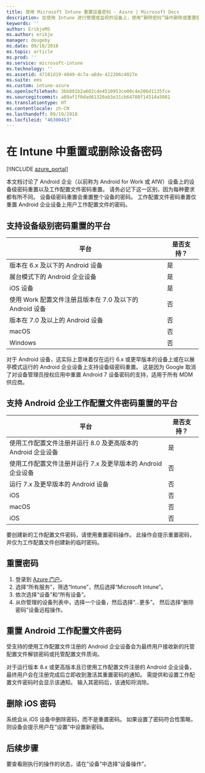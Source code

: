 ```yaml
---
title: 使用 Microsoft Intune 重置设备密码 - Azure | Microsoft Docs
description: 在使用 Intune 进行管理或监视的设备上，使用“删除密码”操作删除或重置密码。
keywords: ''
author: ErikjeMS
ms.author: erikje
manager: dougeby
ms.date: 09/18/2018
ms.topic: article
ms.prod: ''
ms.service: microsoft-intune
ms.technology: ''
ms.assetid: 47181d19-4049-4c7a-a8de-422206c4027e
ms.suite: ems
ms.custom: intune-azure
ms.openlocfilehash: 3bb891b2a602cde4510953ce00c4e206d1135fce
ms.sourcegitcommit: a89af1f0dad61320ab3e31cb64708f14514a5081
ms.translationtype: HT
ms.contentlocale: zh-CN
ms.lasthandoff: 09/19/2018
ms.locfileid: "46300453"
---
```

# <a name="reset-or-remove-a-device-passcode-in-intune"></a>在 Intune 中重置或删除设备密码

[!INCLUDE [azure_portal](./includes/azure_portal.md)]

本文档讨论了 Android 企业（以前称为 Android for Work 或 AfW）设备上的设备级密码重置以及工作配置文件密码重置。 请务必记下这一区别，因为每种要求都有所不同。 设备级密码重置会重置整个设备的密码。 工作配置文件密码重置仅重置 Android 企业设备上用户工作配置文件的密码。

## <a name="supported-platforms-for-device-level-passcode-reset"></a>支持设备级别密码重置的平台

| 平台 | 是否支持？ |
| ---- | ---- |
| 版本在 6.x 及以下的 Android 设备 | 是 |
| 展台模式下的 Android 企业设备 | 是 |
| iOS 设备 | 是 |
| 使用 Work 配置文件注册且版本在 7.0 及以下的 Android 设备 | 否 |
| 版本在 7.0 及以上的 Android 设备 | 否 |
| macOS | 否 |
| Windows | 否 |

对于 Android 设备，这实际上意味着仅在运行 6.x 或更早版本的设备上或在以展亭模式运行的 Android 企业设备上支持设备级密码重置。 这是因为 Google 取消了对设备管理员授权应用中重置 Android 7 设备密码的支持，适用于所有 MDM 供应商。

## <a name="supported-platforms-for-android-enterprise-work-profile-passcode-reset"></a>支持 Android 企业工作配置文件密码重置的平台

| 平台 | 是否支持？ |
| ---- | ---- |
| 使用工作配置文件注册并运行 8.0 及更高版本的 Android 企业设备 | 是 |
| 使用工作配置文件注册并运行 7.x 及更早版本的 Android 企业设备 | 否 |
| 运行 7.x 及更早版本的 Android 设备 | 否 |
| iOS | 否 |
| macOS | 否 |
| iOS | 否 |

要创建新的工作配置文件密码，请使用重置密码操作。 此操作会提示重置密码，并仅为工作配置文件创建新的临时密码。 

## <a name="reset-a-passcode"></a>重置密码

1. 登录到 [Azure 门户](https://portal.azure.com)。
2. 选择“所有服务”，筛选“Intune”，然后选择“Microsoft Intune”。
3. 依次选择“设备”和“所有设备”。
4. 从你管理的设备列表中，选择一个设备，然后选择“...更多”。 然后选择“删除密码”设备远程操作。

## <a name="reset-android-work-profile-passcodes"></a>重置 Android 工作配置文件密码

受支持的使用工作配置文件注册的 Android 企业设备会为最终用户接收新的托管配置文件解锁密码或托管配置文件质询。

对于运行版本 8.x 或更高版本且已使用工作配置文件注册的 Android 企业设备，最终用户会在注册完成后立即收到激活其重置密码的通知。 需提供和设置工作配置文件密码时会显示该通知。 输入其密码后，该通知将消除。


## <a name="remove-ios-passcodes"></a>删除 iOS 密码

系统会从 iOS 设备中删除密码，而不是重置密码。 如果设置了密码符合性策略，则设备会提示用户在“设置”中设置新密码。

## <a name="next-steps"></a>后续步骤

要查看刚执行的操作的状态，请在“设备”中选择“设备操作”。

